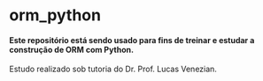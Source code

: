 # orm_python

<h4>Este repositório está sendo usado para fins de treinar e estudar a construção de ORM com Python.</h4>

<p>Estudo realizado sob tutoria do Dr. Prof. Lucas Venezian.</p>

